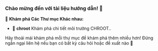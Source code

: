 ### Chào mừng đến với tài liệu hướng dẫn! 👋

📁 **Khám phá Các Thư mục Khác nhau:**

- 📂 **chroot** Khám phá chi tiết môi trường CHROOT..

Hãy thoải mái khám phá mỗi thư mục để khám phá thêm nhiều hơn! Đừng ngần ngại liên hệ nếu bạn có bất kỳ câu hỏi hoặc đề xuất nào 🚀